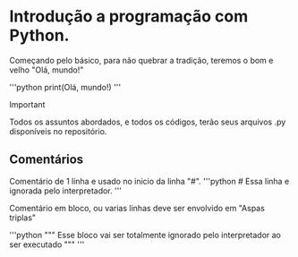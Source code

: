 # Introdução a programação com Python.

Começando pelo básico, para não quebrar a tradição, teremos o bom e velho "Olá, mundo!"

'''python
print(Olá, mundo!)
'''

>[!IMPORTANT]
>Todos os assuntos abordados, e todos os códigos, terão seus arquivos .py disponíveis no repositório.


## Comentários

Comentário de 1 linha e usado no inicio da linha "#".
'''python
\# Essa linha e ignorada pelo interpretador.
'''

Comentário em bloco, ou varias linhas deve ser envolvido em "Aspas triplas"

'''python
""" Esse bloco
vai ser totalmente ignorado pelo interpretador
ao ser executado """
'''